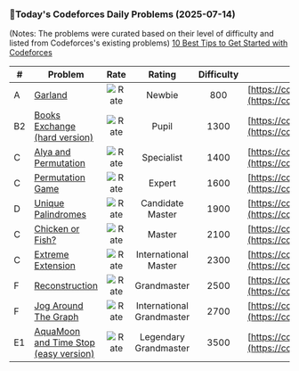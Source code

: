 ### 🌟Today's Codeforces Daily Problems (2025-07-14)
(Notes: The problems were curated based on their level of difficulty and listed from Codeforces's existing problems)
[10 Best Tips to Get Started with Codeforces](https://github.com/ika9810/Codeforces-Daily-Problems/blob/main/10%20Best%20Tips%20to%20Get%20Started%20with%20Codeforces.md)

| # | Problem | Rate| Rating | Difficulty | Contest |
|---| ----- | :--------: | :----------: | :----------: | ---------- |
|A|[Garland](https://codeforces.com/contest/1809/problem/A)|![Rate](https://img.shields.io/badge/Newbie-800-lightgrey)|Newbie|800|[https://codeforces.com/contest/1809](https://codeforces.com/contest/1809)|
|B2|[Books Exchange (hard version)](https://codeforces.com/contest/1249/problem/B2)|![Rate](https://img.shields.io/badge/Pupil-1300-brightgreen)|Pupil|1300|[https://codeforces.com/contest/1249](https://codeforces.com/contest/1249)|
|C|[Alya and Permutation](https://codeforces.com/contest/2035/problem/C)|![Rate](https://img.shields.io/badge/Specialist-1400-9cf)|Specialist|1400|[https://codeforces.com/contest/2035](https://codeforces.com/contest/2035)|
|C|[Permutation Game](https://codeforces.com/contest/1033/problem/C)|![Rate](https://img.shields.io/badge/Expert-1600-blue)|Expert|1600|[https://codeforces.com/contest/1033](https://codeforces.com/contest/1033)|
|D|[Unique Palindromes](https://codeforces.com/contest/1823/problem/D)|![Rate](https://img.shields.io/badge/Candidate%20Master-1900-blueviolet)|Candidate Master|1900|[https://codeforces.com/contest/1823](https://codeforces.com/contest/1823)|
|C|[Chicken or Fish?](https://codeforces.com/contest/522/problem/C)|![Rate](https://img.shields.io/badge/Master-2100-orange)|Master|2100|[https://codeforces.com/contest/522](https://codeforces.com/contest/522)|
|C|[Extreme Extension](https://codeforces.com/contest/1603/problem/C)|![Rate](https://img.shields.io/badge/International%20Master-2300-orange)|International Master|2300|[https://codeforces.com/contest/1603](https://codeforces.com/contest/1603)|
|F|[Reconstruction](https://codeforces.com/contest/1984/problem/F)|![Rate](https://img.shields.io/badge/Grandmaster-2500-red)|Grandmaster|2500|[https://codeforces.com/contest/1984](https://codeforces.com/contest/1984)|
|F|[Jog Around The Graph](https://codeforces.com/contest/1366/problem/F)|![Rate](https://img.shields.io/badge/International%20Grandmaster-2700-red)|International Grandmaster|2700|[https://codeforces.com/contest/1366](https://codeforces.com/contest/1366)|
|E1|[AquaMoon and Time Stop (easy version)](https://codeforces.com/contest/1545/problem/E1)|![Rate](https://img.shields.io/badge/Legendary%20Grandmaster-3500-red)|Legendary Grandmaster|3500|[https://codeforces.com/contest/1545](https://codeforces.com/contest/1545)|
